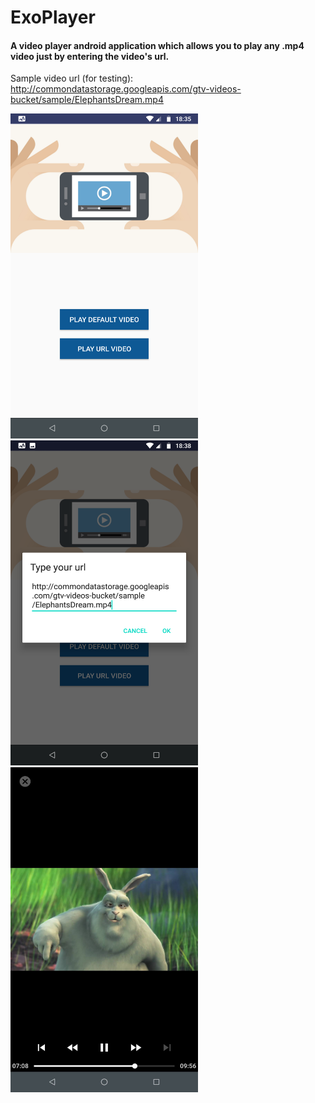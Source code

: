 # ExoPlayer
#### A video player android application which allows you to play any .mp4 video just by entering the video's url.

 
 
Sample video url (for testing): http://commondatastorage.googleapis.com/gtv-videos-bucket/sample/ElephantsDream.mp4 
 

<img src=https://github.com/AbhinavSharma24/ExoPlayer/blob/master/Screenshots/Screenshot_20200615-183542.png height=520px width=300px>
<img src=https://github.com/AbhinavSharma24/ExoPlayer/blob/master/Screenshots/Screenshot_20200615-183848.png height=520px width=300px>
<img src=https://github.com/AbhinavSharma24/ExoPlayer/blob/master/Screenshots/Screenshot_20200618-174825.jpg height=520px width=300px>
